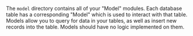 The `model` directory contains all of your "Model" modules. Each database table has a corresponding "Model" which is used to interact with that table. Models allow you to query for data in your tables, as well as insert new records into the table. Models should have no logic implemented on them.
